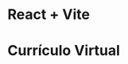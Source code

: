 # React + Vite

<h1 aling="center">Currículo Virtual</h1>
<a src="![part1](https://github.com/Pilatis/Virtual_Resume/assets/139661291/5a97ba7f-41a2-4d06-b385-841e26e8a3aa)"></a>


